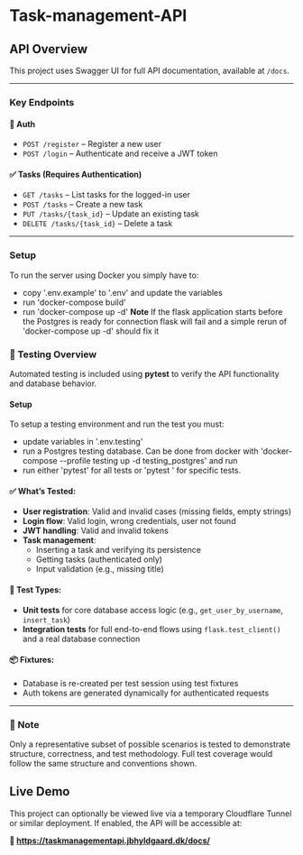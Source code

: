 # Task-management-API
## API Overview

This project uses Swagger UI for full API documentation, available at `/docs`.

---

### Key Endpoints

#### 🔐 Auth
- `POST /register` – Register a new user
- `POST /login` – Authenticate and receive a JWT token

#### ✅ Tasks (Requires Authentication)
- `GET /tasks` – List tasks for the logged-in user
- `POST /tasks` – Create a new task
- `PUT /tasks/{task_id}` – Update an existing task
- `DELETE /tasks/{task_id}` – Delete a task

---
### Setup

To run the server using Docker you simply have to:
- copy '.env.example' to '.env' and update the variables
- run 'docker-compose build'
- run 'docker-compose up -d'
**Note** If the flask application starts before the Postgres is ready for connection flask will fail and a simple rerun of 'docker-compose up -d' should fix it 
  
### 🧪 Testing Overview

Automated testing is included using **pytest** to verify the API functionality and database behavior.

#### Setup
To setup a testing environment and run the test you must:
- update variables in '.env.testing'
- run a Postgres testing database. Can be done from docker with 'docker-compose --profile testing up -d testing_postgres' and run 
- run either 'pytest' for all tests or 'pytest <filename>' for specific tests.

#### ✅ What’s Tested:
- **User registration**: Valid and invalid cases (missing fields, empty strings)
- **Login flow**: Valid login, wrong credentials, user not found
- **JWT handling**: Valid and invalid tokens
- **Task management**:
  - Inserting a task and verifying its persistence
  - Getting tasks (authenticated only)
  - Input validation (e.g., missing title)

#### 🧱 Test Types:
- **Unit tests** for core database access logic (e.g., `get_user_by_username`, `insert_task`)
- **Integration tests** for full end-to-end flows using `flask.test_client()` and a real database connection

#### 📦 Fixtures:
- Database is re-created per test session using test fixtures
- Auth tokens are generated dynamically for authenticated requests

---

### 📝 Note
Only a representative subset of possible scenarios is tested to demonstrate structure, correctness, and test methodology. Full test coverage would follow the same structure and conventions shown.

## Live Demo

This project can optionally be viewed live via a temporary Cloudflare Tunnel or similar deployment. If enabled, the API will be accessible at:

**🔗 https://taskmanagementapi.jbhyldgaard.dk/docs/**


